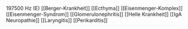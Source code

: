 197500 Hz (E)
[[Berger-Krankheit]]
[[Ecthyma]]
[[Eisenmenger-Komplex]]
[[Eisenmenger-Syndrom]]
[[Glomerulonephritis]]
[[Helle Krankheit]]
[[IgA Neuropathie]]
[[Laryngitis]]
[[Perikarditis]]